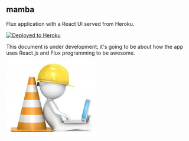 ## mamba ##

Flux application with a React UI served from Heroku.

[![Deployed to Heroku](https://heroku-badge.herokuapp.com/?app=maaamba)](https://maaamba.herokuapp.com/)

This document is under development; it's going to be about how the app uses React.js and Flux programming to be awesome.

![Under Development](public/img/under-construction.png "Under Development")
